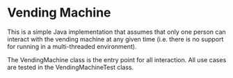 # Vending Machine

This is a simple Java implementation that assumes that only one person can interact with the vending machine at any given time (i.e. there is no support for running in a multi-threaded environment).

The VendingMachine class is the entry point for all interaction. All use cases are tested in the VendingMachineTest class.